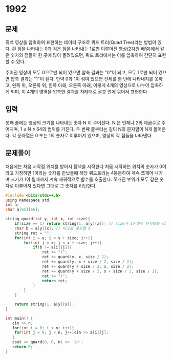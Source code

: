 # 1992

## 문제
흑백 영상을 압축하여 표현하는 데이터 구조로 쿼드 트리(Quad Tree)라는 방법이 있다. 흰 점을 나타내는 0과 검은 점을 나타내는 1로만 이루어진 영상(2차원 배열)에서 같은 숫자의 점들이 한 곳에 많이 몰려있으면, 쿼드 트리에서는 이를 압축하여 간단히 표현할 수 있다.

주어진 영상이 모두 0으로만 되어 있으면 압축 결과는 "0"이 되고, 모두 1로만 되어 있으면 압축 결과는 "1"이 된다. 만약 0과 1이 섞여 있으면 전체를 한 번에 나타내지를 못하고, 왼쪽 위, 오른쪽 위, 왼쪽 아래, 오른쪽 아래, 이렇게 4개의 영상으로 나누어 압축하게 되며, 이 4개의 영역을 압축한 결과를 차례대로 괄호 안에 묶어서 표현한다



## 입력
첫째 줄에는 영상의 크기를 나타내는 숫자 N 이 주어진다. N 은 언제나 2의 제곱수로 주어지며, 1 ≤ N ≤ 64의 범위를 가진다. 두 번째 줄부터는 길이 N의 문자열이 N개 들어온다. 각 문자열은 0 또는 1의 숫자로 이루어져 있으며, 영상의 각 점들을 나타낸다.


## 문제풀이
처음에는 처음 시작점 위치를 받아서 탐색을 시작한다 처음 시작하는 위치의 숫자가 0이라고 가정하면 1이라는 숫자를 만났을떄 해당 쿼드트리는 4등분하여 계속 쪼개어 나가며 크기가 1이 될때까지 계속 재귀적으로 함수를 호출한다. 쪼개진 부위가 모두 같은 숫자로 이루어져 있다면 그대로 그 숫자를 리턴한다.
```c
#include <bits/stdc++.h>
using namespace std;
int n;
char a[65][65];

string quard(int y, int x, int size){
    if(size == 1) return string(1, a[y][x]); // size가 1인경우 문자열을 string으로 반환
    char b = a[y][x]; // 비교할 문자열 b
    string ret = "";
    for(int i = y; i < y + size; i++){
        for(int j = x; j < x + size; j++){
            if(b != a[i][j]){ 
                ret += "(";
                ret += quard(y, x, size / 2);
                ret += quard(y, x + size / 2, size / 2);
                ret += quard(y + size / 2, x, size / 2);
                ret += quard(y + size / 2, x + size / 2, size / 2);
                ret += ")";
                return ret;
            }
        }
    }

    return string(1, a[y][x]);
}

int main() {
   cin >> n;
   for(int i = 0; i < n; i++){
    for(int j = 0; j < n; j++)cin >> a[i][j];
   }
   cout << quard(0, 0, n) << '\n';
   return 0;
}

```

